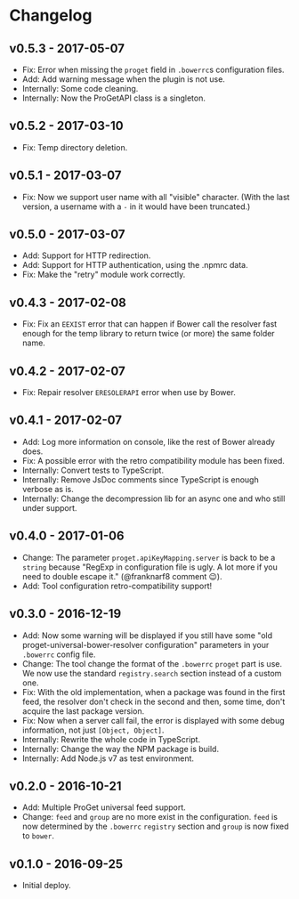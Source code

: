 # Changelog

## v0.5.3 - 2017-05-07

- Fix: Error when missing the `proget` field in `.bowerrc`s configuration files.
- Add: Add warning message when the plugin is not use.
- Internally: Some code cleaning.
- Internally: Now the ProGetAPI class is a singleton.

## v0.5.2 - 2017-03-10

- Fix: Temp directory deletion.

## v0.5.1 - 2017-03-07

- Fix: Now we support user name with all "visible" character. (With the last version, a username with a `-` in it would have been truncated.)

## v0.5.0 - 2017-03-07

- Add: Support for HTTP redirection.
- Add: Support for HTTP authentication, using the .npmrc data.
- Fix: Make the "retry" module work correctly.

## v0.4.3 - 2017-02-08

- Fix: Fix an `EEXIST` error that can happen if Bower call the resolver fast enough for the temp library to return twice (or more) the same folder name.

## v0.4.2 - 2017-02-07

- Fix: Repair resolver `ERESOLERAPI` error when use by Bower.

## v0.4.1 - 2017-02-07

- Add: Log more information on console, like the rest of Bower already does.
- Fix: A possible error with the retro compatibility module has been fixed.
- Internally: Convert tests to TypeScript.
- Internally: Remove JsDoc comments since TypeScript is enough verbose as is.
- Internally: Change the decompression lib for an async one and who still under support.

## v0.4.0 - 2017-01-06

- Change: The parameter `proget.apiKeyMapping.server` is back to be a `string` because "RegExp in configuration file is ugly. A lot more if you need to double escape it." (@franknarf8 comment :wink:).
- Add: Tool configuration retro-compatibility support!

## v0.3.0 - 2016-12-19

- Add: Now some warning will be displayed if you still have some "old proget-universal-bower-resolver configuration" parameters in your `.bowerrc` config file.
- Change: The tool change the format of the `.bowerrc` `proget` part is use. We now use the standard `registry.search` section instead of a custom one.
- Fix: With the old implementation, when a package was found in the first feed, the resolver don't check in the second and then, some time, don't acquire the last package version.
- Fix: Now when a server call fail, the error is displayed with some debug information, not just `[Object, Object]`.
- Internally: Rewrite the whole code in TypeScript.
- Internally: Change the way the NPM package is build.
- Internally: Add Node.js v7 as test environment.

## v0.2.0 - 2016-10-21

- Add: Multiple ProGet universal feed support.
- Change: `feed` and `group` are no more exist in the configuration. `feed` is now determined by the `.bowerrc` `registry` section and `group` is now fixed to `bower`.

## v0.1.0 - 2016-09-25

- Initial deploy.
